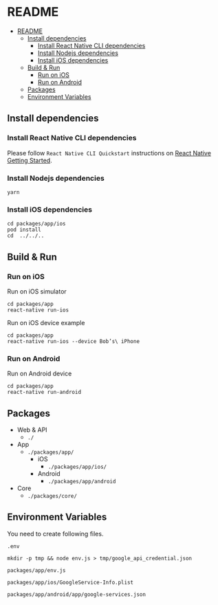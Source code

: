 # README

- [README](#README)
  - [Install dependencies](#Install-dependencies)
    - [Install React Native CLI dependencies](#Install-React-Native-CLI-dependencies)
    - [Install Nodejs dependencies](#Install-Nodejs-dependencies)
    - [Install iOS dependencies](#Install-iOS-dependencies)
  - [Build & Run](#Build--Run)
    - [Run on iOS](#Run-on-iOS)
    - [Run on Android](#Run-on-Android)
  - [Packages](#Packages)
  - [Environment Variables](#Environment-Variables)

## Install dependencies

### Install React Native CLI dependencies

Please follow `React Native CLI Quickstart` instructions on [React Native Getting Started](https://facebook.github.io/react-native/docs/getting-started.html).

### Install Nodejs dependencies

```
yarn
```

### Install iOS dependencies

```
cd packages/app/ios
pod install
cd  ../../..
```

## Build & Run

### Run on iOS

Run on iOS simulator

```
cd packages/app
react-native run-ios
```

Run on iOS device example

```
cd packages/app
react-native run-ios --device Bob’s\ iPhone
```

### Run on Android

Run on Android device

```
cd packages/app
react-native run-android
```

## Packages

- Web & API
  - `./`
- App
  - `./packages/app/`
    - iOS
      - `./packages/app/ios/`
    - Android
      - `./packages/app/android`
- Core
  - `./packages/core/`

## Environment Variables

You need to create following files.

```
.env
```

```
mkdir -p tmp && node env.js > tmp/google_api_credential.json
```

```
packages/app/env.js
```

```
packages/app/ios/GoogleService-Info.plist
```

```
packages/app/android/app/google-services.json
```
